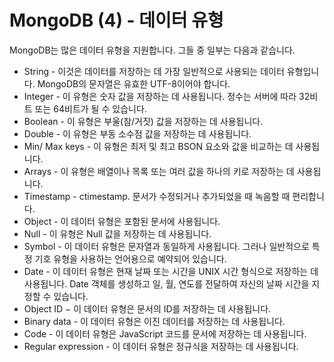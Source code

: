 # MongoDB (4)  - 데이터 유형



MongoDB는 많은 데이터 유형을 지원합니다. 그들 중 일부는 다음과 같습니다. 

* String - 이것은 데이터를 저장하는 데 가장 일반적으로 사용되는 데이터 유형입니다. MongoDB의 문자열은 유효한 UTF-8이어야 합니다.
* Integer  - 이 유형은 숫자 값을 저장하는 데 사용됩니다. 정수는 서버에 따라 32비트 또는 64비트가 될 수 있습니다.
* Boolean - 이 유형은 부울(참/거짓) 값을 저장하는 데 사용됩니다.
* Double - 이 유형은 부동 소수점 값을 저장하는 데 사용됩니다.
* Min/ Max keys - 이 유형은 최저 및 최고 BSON 요소와 값을 비교하는 데 사용됩니다.
* Arrays - 이 유형은 배열이나 목록 또는 여러 값을 하나의 키로 저장하는 데 사용됩니다.
* Timestamp - ctimestamp. 문서가 수정되거나 추가되었을 때 녹음할 때 편리합니다.
* Object - 이 데이터 유형은 포함된 문서에 사용됩니다.
* Null - 이 유형은 Null 값을 저장하는 데 사용됩니다.
* Symbol - 이 데이터 유형은 문자열과 동일하게 사용됩니다. 그러나 일반적으로 특정 기호 유형을 사용하는 언어용으로 예약되어 있습니다.
* Date - 이 데이터 유형은 현재 날짜 또는 시간을 UNIX 시간 형식으로 저장하는 데 사용됩니다. Date 객체를 생성하고 일, 월, 연도를 전달하여 자신의 날짜 시간을 지정할 수 있습니다.
* Object ID − 이 데이터 유형은 문서의 ID를 저장하는 데 사용됩니다.
* Binary data - 이 데이터 유형은 이진 데이터를 저장하는 데 사용됩니다.
* Code - 이 데이터 유형은 JavaScript 코드를 문서에 저장하는 데 사용됩니다.
* Regular expression - 이 데이터 유형은 정규식을 저장하는 데 사용됩니다.